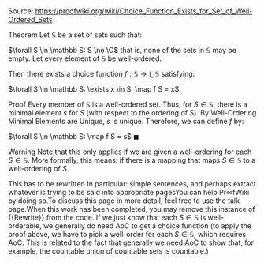 # 

Source: https://proofwiki.org/wiki/Choice_Function_Exists_for_Set_of_Well-Ordered_Sets

Theorem
Let $\mathbb S$ be a set of sets such that:

$\forall S \in \mathbb S: S \ne \O$
that is, none of the sets in $\mathbb S$ may be empty.
Let every element of $\mathbb S$ be well-ordered.

Then there exists a choice function $f: \mathbb S \to \bigcup \mathbb S$ satisfying:

$\forall S \in \mathbb S: \exists x \in S: \map f S = x$


Proof
Every member of $\mathbb S$ is a well-ordered set. 
Thus, for $S \in \mathbb S$, there is a minimal element $s$ for $S$ (with respect to the ordering of $S$). 
By Well-Ordering Minimal Elements are Unique, $s$ is unique.
Therefore, we can define $f$ by:

$\forall S \in \mathbb S: \map f S = s$
$\blacksquare$


Warning
Note that this only applies if we are given a well-ordering for each $S \in \mathbb S$.
More formally, this means: if there is a mapping that maps $S \in \mathbb S$ to a well-ordering of $S$.


This has to be rewritten.In particular: simple sentences, and perhaps extract whatever is trying to be said into appropriate pagesYou can help $\mathsf{Pr} \infty \mathsf{fWiki}$ by doing so.To discuss this page in more detail, feel free to use the talk page.When this work has been completed, you may remove this instance of {{Rewrite}} from the code.
If we just know that each $S \in \mathbb S$ is well-orderable, we generally do need AoC to get a choice function (to apply the proof above, we have to pick a well-order for each $S\in \mathbb S$, which requires AoC. This is related to the fact that generally we need AoC to show that, for example, the countable union of countable sets is countable.)






